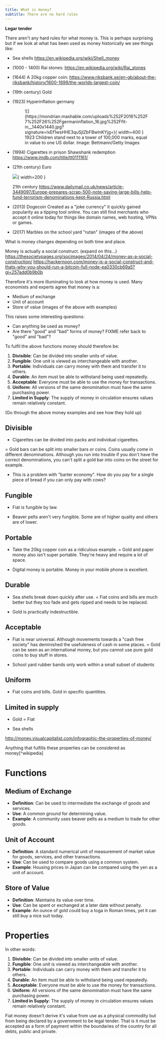 ```yaml
---
title: What is money?
subtitle: There are no hard rules
---
```


**Legar tender**

There aren't any hard rules for what money is. This is perhaps surprising but if we look at what has been used as money historically we see things like:

* Sea shells
    <https://en.wikipedia.org/wiki/Shell_money>
* (1000 - 1400) Rai stones: <https://en.wikipedia.org/wiki/Rai_stones>
* \(1644) A 20kg copper coin: <https://www.riksbank.se/en-gb/about-the-riksbank/history/1600-1699/the-worlds-largest-coin/>
* \(19th century) Gold
* \(1923) Hyperinflation germany

    <figure>
      ![](https://mondrian.mashable.com/uploads%252F2016%252F7%252F26%252Fgermaninflation_16.jpg%252Ffit-in__1440x1440.jpg?signature=lxEf1wsHHE3quSjlZbFBwlnKYjg=){ width=400 }
      <figcaption>
        1923  
        Children stand next to a tower of 100,000 marks, equal in value to one US dollar.  
        Image: Bettmann/Getty Images
      </figcaption>
    <figure>
* \(1994) Cigarettes in prison
    Shawshank redemption <https://www.imdb.com/title/tt0111161/>
* \(21th century) Euro

    ![](https://i.dailymail.co.uk/i/pix/2016/02/16/10/004918B700000258-3449097-image-a-18_1455617645563.jpg){ width=200 }  

    21th century <https://www.dailymail.co.uk/news/article-3449097/Europe-prepares-scrap-500-note-saying-large-bills-help-fund-terrorism-denominations-kept-Russia.html>
* \(2013) Dogecoin
    Created as a "joke currency" it quickly gained popularity as a tipping tool online. You can still find merchants who accept it online today for things like domain names, web hosting, VPNs or games.
* \(2017) Marbles on the school yard "rutan"
(images of the above)

What is money changes depending on both time and place.

Money is actually a social construct. (expand on this...)
<https://thesocietypages.org/socimages/2014/04/24/money-as-a-social-construction/>
<https://hackernoon.com/money-is-a-social-construct-and-thats-why-you-should-run-a-bitcoin-full-node-ea0330cb69a5?gi=257add0b9b0b>

Therefore it's more illuminating to look at how money is used. Many economists and experts agree that money is a:

* Medium of exchange
* Unit of account
* Store of value
(images of the above with examples)


This raises some interesting questions:

* Can anything be used as money?
* Are there "good" and "bad" forms of money?
FIXME refer back to "good" and "bad"?

To fulfil the above functions money should therefore be:

1. **Divisible**: Can be divided into smaller units of value.
1. **Fungible**: One unit is viewed as interchangeable with another.
1. **Portable**: Individuals can carry money with them and transfer it to others.
1. **Durable**: An item must be able to withstand being used repeatedly.
1. **Acceptable**: Everyone must be able to use the money for transactions.
1. **Uniform**: All versions of the same denomination must have the same purchasing power.
1. **Limited in Supply**: The supply of money in circulation ensures values remain relatively constant.

(Go through the above money examples and see how they hold up)

## Divisible

+ Cigarettes can be divided into packs and individual cigarettes.

= Gold bars can be split into smaller bars or coins. Coins usually come in different denominations. Although you run into trouble if you don't have the correct denominations, you can't split a gold bar into coins on the street for example.

- This is a problem with "barter economy". How do you pay for a single piece of bread if you can only pay with cows?

## Fungible

+ Fiat is fungible by law.
- Beaver pelts aren't very fungible. Some are of higher quality and others are of lower.

## Portable

- Take the 20kg copper coin as a ridiculous example.
= Gold and paper money also isn't super portable. They're heavy and require a lot of space.
+ Digital money is portable. Money in your mobile phone is excellent.

## Durable

- Sea shells break down quickly after use.
= Fiat coins and bills are much better but they too fade and gets ripped and needs to be replaced.
+ Gold is practically indestructible.

## Acceptable

+ Fiat is near universal. Although movements towards a "cash free society" has deminished the usefuleness of cash in some places.
= Gold can be seen as an international money, but you cannot use pure gold coins to buy stuff in stores.
- School yard rubber bands only work within a small subset of students

## Uniform

+ Fiat coins and bills. Gold in specific quantities.

## Limited in supply

+ Gold
= Fiat
- Sea shells


<http://money.visualcapitalist.com/infographic-the-properties-of-money/>

Anything that fulfills these properties can be considered as money[^wikipedia]

# Functions

## Medium of Exchange

* **Definition**: Can be used to intermediate the exchange of goods and services.
* **Use**: A common ground for determining value.
* **Example**: A community uses beaver pelts as a medium to trade for other goods.

## Unit of Account

* **Definition**: A standard numerical unit of measurement of market value for goods, services, and other transactions.
* **Use**: Can be used to compare goods using a common system.
* **Example**: Housing prices in Japan can be compared using the yen as a unit of account.

## Store of Value

* **Definition**: Maintains its value over time.
* **Use**: Can be spent or exchanged at a later date without penalty.
* **Example**: An ounce of gold could buy a toga in Roman times, yet it can still buy a nice suit today.

# Properties

In other words:

1. **Divisible**: Can be divided into smaller units of value.
1. **Fungible**: One unit is viewed as interchangeable with another.
1. **Portable**: Individuals can carry money with them and transfer it to others.
1. **Durable**: An item must be able to withstand being used repeatedly.
1. **Acceptable**: Everyone must be able to use the money for transactions.
1. **Uniform**: All versions of the same denomination must have the same purchasing power.
1. **Limited in Supply**: The supply of money in circulation ensures values remain relatively constant.


Fiat money doesn't derive it's value from use as a physical commodity but from being declared by a government to be legal tender. That is it must be accepted as a form of payment within the boundaries of the country for all debts, public and private.

